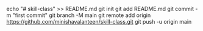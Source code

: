 echo "# skill-class" >> README.md
git init
git add README.md
git commit -m "first commit"
git branch -M main
git remote add origin https://github.com/minishavalanteen/skill-class.git
git push -u origin main
